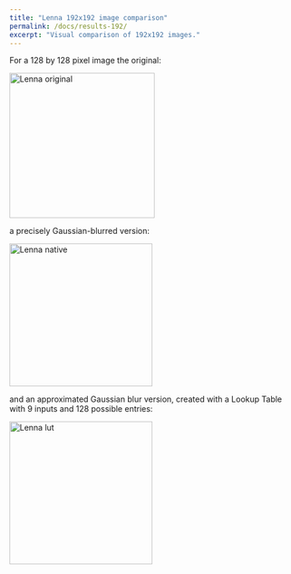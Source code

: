 ```yaml
---
title: "Lenna 192x192 image comparison"
permalink: /docs/results-192/
excerpt: "Visual comparison of 192x192 images."
---
```


For a 128 by 128 pixel image the original:

<img src="/paco-cpu/images/results/lut/lenna_192/lenna_192x192.png" alt="Lenna original" width="256">

a precisely Gaussian-blurred version:

<img src="/paco-cpu/images/results/lut/lenna_192/lenna_192x192_native.png" alt="Lenna native" width="252">

and an approximated Gaussian blur version, created with a Lookup Table with 9 inputs and 128 possible entries:

<img src="/paco-cpu/images/results/lut/lenna_192/lenna_192x192_lut.png" alt="Lenna lut" width="252">

